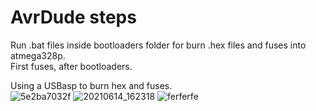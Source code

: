 # AvrDude steps

Run .bat files inside bootloaders folder for burn .hex files and fuses into atmega328p.<br>
First fuses, after bootloaders.

Using a USBasp to burn hex and fuses.<br>
![5e2ba7032f](https://user-images.githubusercontent.com/16022034/121952922-433c8d00-cd33-11eb-9e5c-822cb1ee8b71.jpg)
![20210614_162318](https://user-images.githubusercontent.com/16022034/121959491-43d92180-cd3b-11eb-8806-8dc460e11155.jpg)
![ferferfe](https://user-images.githubusercontent.com/16022034/121959538-505d7a00-cd3b-11eb-8969-aa9440c08fa9.jpg)

